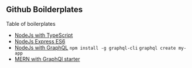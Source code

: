## Github Boilderplates


Table of boilerplates
- [NodeJs with TypeScript](https://github.coventry.ac.uk/barkausa/node_ts_template)
- [NodeJs Express ES6](https://github.com/developit/express-es6-rest-api)
- [NodeJs with GraphQL](https://github.com/graphql-boilerplates/node-graphql-server)
  `npm install -g graphql-cli`
  `graphql create my-app`
- [MERN with GraphQl starter](https://github.com/iSanchezDev/MERN-GraphQL-starter)